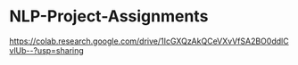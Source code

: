 # NLP-Project-Assignments
https://colab.research.google.com/drive/1IcGXQzAkQCeVXvVfSA2BO0ddlCvlUb--?usp=sharing
